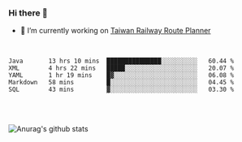 ### Hi there 👋

- 🔭 I’m currently working on [Taiwan Railway Route Planner](https://github.com/Taiwan-Railway-Route-Planner)

<br/>

<!--START_SECTION:waka-->
```text
Java       13 hrs 10 mins  ███████████████░░░░░░░░░░   60.44 % 
XML        4 hrs 22 mins   █████░░░░░░░░░░░░░░░░░░░░   20.07 % 
YAML       1 hr 19 mins    █▓░░░░░░░░░░░░░░░░░░░░░░░   06.08 % 
Markdown   58 mins         █░░░░░░░░░░░░░░░░░░░░░░░░   04.45 % 
SQL        43 mins         ▓░░░░░░░░░░░░░░░░░░░░░░░░   03.30 % 
```
<!--END_SECTION:waka-->

<br/>
<br/>

![Anurag's github stats](https://github-readme-stats.vercel.app/api?username=DepickereSven&show_icons=true&theme=tokyonight)



<!--
**DepickereSven/DepickereSven** is a ✨ _special_ ✨ repository because its `README.md` (this file) appears on your GitHub profile.

Here are some ideas to get you started:

- 🔭 I’m currently working on ...
- 🌱 I’m currently learning ...
- 👯 I’m looking to collaborate on ...
- 🤔 I’m looking for help with ...
- 💬 Ask me about ...
- 📫 How to reach me: ...
- 😄 Pronouns: ...
- ⚡ Fun fact: ...
-->
